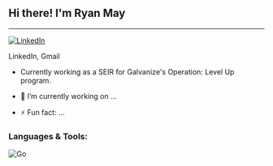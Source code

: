 ## Hi there! I'm Ryan May
---
[![LinkedIn][linkedin-shield]][linkedin-url]

LinkedIn, Gmail

- Currently working as a SEIR for Galvanize's Operation: Level Up program.

- 🔭 I’m currently working on ...

- ⚡ Fun fact: ...

### Languages & Tools:
![Go][go-shield]


[linkedin-shield]: https://img.shields.io/badge/-LinkedIn-black.svg?style=for-the-badge&logo=linkedin&colorB=555
[linkedin-url]: https://linkedin.com/in/ryan-m-may

[go-shield]: https://img.shields.io/badge/go-%2300ADD8.svg?style=for-the-badge&logo=go&logoColor=white
